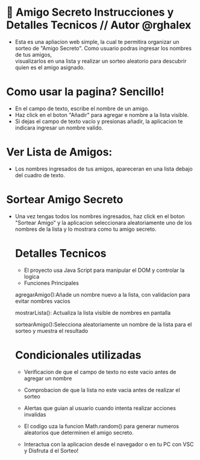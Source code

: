 # 🎁 Amigo Secreto Instrucciones y Detalles Tecnicos   // Autor @rghalex

* Esta es una apliacion web simple, la cual te permitira organizar un sorteo de
  "Amigo Secreto". Como usuario podras ingresar los nombres de tus amigos,   
   visualizarlos en una lista y realizar un sorteo aleatorio para descubrir quien es el amigo asignado.


# Como usar la pagina? Sencillo!

* En el campo de texto, escribe el nombre de un amigo.
* Haz click en el boton "Añadir" para agregar e nombre a la lista visible.
* Si dejas el campo de texto vacío y presionas añadir, la aplicacion te indicara 
  ingresar un nombre valido.

# Ver Lista de Amigos:

* Los nombres ingresados de tus amigos, apareceran en una lista debajo del cuadro de 
  texto.

# Sortear Amigo Secreto

* Una vez tengas todos los nombres ingresados, haz click en el boton "Sortear Amigo" 
  y la aplicacion seleccionara aleatoriamente uno de los nombres de la lista y lo mostrara como tu amigo secreto.


  # Detalles Tecnicos

  * El proyecto usa Java Script para manipular el DOM y controlar la logica

  - Funciones Principales

  agregarAmigo():Añade un nombre nuevo a la lista, con validacion para evitar nombres vacios

  mostrarLista(): Actualiza la lista visible de nombres en pantalla

  sortearAmigo():Selecciona aleatoriamente un nombre de la lista para el sorteo y muestra el resultado

  # Condicionales utilizadas

  * Verificacion de que el campo de texto no este vacio antes de agregar un nombre

  * Comprobacion de que la lista no este vacia antes de realizar el sorteo

  * Alertas que guian al usuario cuando intenta realizar acciones invalidas

  * El codigo uza la funcion Math.random() para generar numeros aleatorios que 
    determinen el amigo secreto.

  * Interactua con la aplicacion desde el navegador o en tu PC con VSC y Disfruta d
    el Sorteo!


